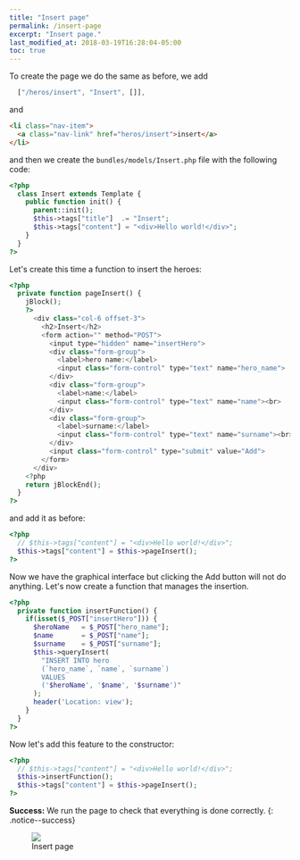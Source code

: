 ```yaml
---
title: "Insert page"
permalink: /insert-page
excerpt: "Insert page."
last_modified_at: 2018-03-19T16:28:04-05:00
toc: true
---
```


To create the page we do the same as before, we add
```js
  ["/heros/insert", "Insert", []],
```
and
```html
<li class="nav-item">
  <a class="nav-link" href="heros/insert">insert</a>
</li>
```
and then we create the `bundles/models/Insert.php` file with the following code:
```php
<?php
  class Insert extends Template {
    public function init() {
      parent::init();
      $this->tags["title"]  .= "Insert";
      $this->tags["content"] = "<div>Hello world!</div>";
    }
  }
?>
```
Let's create this time a function to insert the heroes:
```php
<?php
  private function pageInsert() {
    jBlock();
    ?>
      <div class="col-6 offset-3">
        <h2>Insert</h2>
        <form action="" method="POST">
          <input type="hidden" name="insertHero">
          <div class="form-group">
            <label>hero name:</label>
            <input class="form-control" type="text" name="hero_name">
          </div>
          <div class="form-group">
            <label>name:</label>
            <input class="form-control" type="text" name="name"><br>
          </div>
          <div class="form-group">
            <label>surname:</label>
            <input class="form-control" type="text" name="surname"><br><br>
          </div>
          <input class="form-control" type="submit" value="Add">
        </form>
      </div>
    <?php
    return jBlockEnd();
  }
?>
```
and add it as before:
```php
<?php
  // $this->tags["content"] = "<div>Hello world!</div>";
  $this->tags["content"] = $this->pageInsert();
?>
```
Now we have the graphical interface but clicking the Add button will not do anything. Let's now create a function that manages the insertion.
```php
<?php
  private function insertFunction() {
    if(isset($_POST["insertHero"])) {
      $heroName   = $_POST["hero_name"];
      $name       = $_POST["name"];
      $surname    = $_POST["surname"];
      $this->queryInsert(
        "INSERT INTO hero
        (`hero_name`, `name`, `surname`)
        VALUES
        ('$heroName', '$name', '$surname')"
      );
      header('Location: view');
    }
  }
?>
```
Now let's add this feature to the constructor:
```php
<?php
  // $this->tags["content"] = "<div>Hello world!</div>";
  $this->insertFunction();
  $this->tags["content"] = $this->pageInsert();
?>
```

**Success:** We run the page to check that everything is done correctly.
{: .notice--success}

<figure>
	<a href="https://user-images.githubusercontent.com/16030020/38466616-6bcc69f8-3b2c-11e8-8d52-bb4f25b44668.png">
    <img src="https://user-images.githubusercontent.com/16030020/38466616-6bcc69f8-3b2c-11e8-8d52-bb4f25b44668.png">
  </a>
	<figcaption>
    Insert page
  </figcaption>
</figure>
